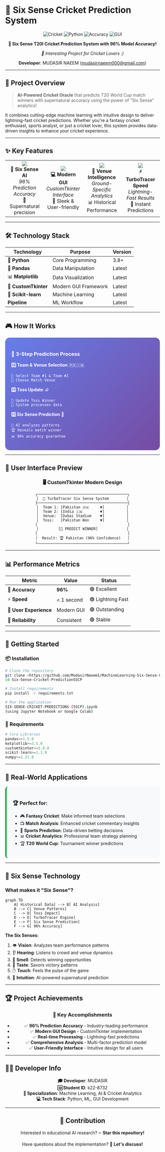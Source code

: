# 🚀  Six Sense Cricket Prediction System

<div align="center">

![Cricket](https://img.shields.io/badge/🏏-Cricket_Prediction-green?style=for-the-badge)
![Python](https://img.shields.io/badge/Python-3.8+-blue?style=for-the-badge&logo=python)
![Accuracy](https://img.shields.io/badge/Accuracy-96%25-brightgreen?style=for-the-badge)
![GUI](https://img.shields.io/badge/GUI-CustomTkinter-orange?style=for-the-badge)

**🎯 Six Sense T20I Cricket Prediction System with 96% Model Accuracy!**  

*🚀 Interesting Project for Cricket Lovers :)*

**Developer**: MUDASIR NAEEM (mudasirnaeem000@gmail.com)

</div>

---

## 🌟 Project Overview

> **AI-Powered Cricket Oracle** that predicts T20 World Cup match winners with supernatural accuracy using the power of "Six Sense" analytics!

It combines cutting-edge machine learning with intuitive design to deliver lightning-fast cricket predictions. Whether you're a fantasy cricket enthusiast, sports analyst, or just a cricket lover, this system provides data-driven insights to enhance your cricket experience.

---

## ✨ Key Features

<table>
<tr>
<td align="center" width="25%">
<img src="https://img.icons8.com/fluency/64/000000/artificial-intelligence.png"/>
<br><b>🧠 Six Sense AI</b>
<br><i>96% Prediction Accuracy</i>
<br>🎯 Supernatural precision
</td>
<td align="center" width="25%">
<img src="https://img.icons8.com/fluency/64/000000/desktop.png"/>
<br><b>💻 Modern GUI</b>
<br><i>CustomTkinter Interface</i>
<br>🎨 Sleek & User-friendly
</td>
<td align="center" width="25%">
<img src="https://img.icons8.com/fluency/64/000000/stadium.png"/>
<br><b> 🔮 Venue Intelligence</b>
<br><i>Ground-Specific Analytics</i>
<br>📊 Historical Performance
</td>
<td align="center" width="25%">
<img src="https://img.icons8.com/fluency/64/000000/speed.png"/>
<br><b>⚡ TurboTracer Speed</b>
<br><i>Lightning-Fast Results</i>
<br>🚀 Instant Predictions
</td>
</tr>
</table>

---

## 🛠️ Technology Stack

<div align="center">

| Technology | Purpose | Version |
|------------|---------|---------|
| 🐍 **Python** | Core Programming | 3.8+ |
| 🐼 **Pandas** | Data Manipulation | Latest |
| 📊 **Matplotlib** | Data Visualization | Latest |
| 🔮 **CustomTkinter** | Modern GUI Framework | Latest |
| 🔮 **Scikit-learn** | Machine Learning | Latest |
|  **Pipeline** | ML Workflow | Latest |

</div>

---

## 🎮 How It Works

<div style="background: linear-gradient(135deg, #667eea 0%, #764ba2 100%); padding: 20px; border-radius: 15px; color: white;">

### 🎯 **3-Step Prediction Process**

**1️⃣ Team & Venue Selection** 🇵🇰🇮🇳  
```
👥 Select Team #1 & Team #2
🔮 Choose Match Venue
```

**2️⃣ Toss Update** 🪙  
```
🔮 Update Toss Winner
🔮 System processes data
```

**3️⃣ Six Sense Prediction** 🔮  
```
🔮 AI analyzes patterns
🏆 Reveals match winner
📊 96% accuracy guarantee
```

</div>

---

## 🎨 User Interface Preview

<div align="center">

### 🖥️ **CustomTkinter Modern Design**

```
┌─────────────────────────────────────────┐
│  🚀 TurboTracer Six Sense System        │
├─────────────────────────────────────────┤
│  Team 1: [Pakistan 🇵🇰     ▼]          │
│  Team 2: [India 🇮🇳        ▼]          │
│  Venue:  [Dubai Stadium    ▼]          │
│  Toss:   [Pakistan Won     ▼]          │
│                                         │
│         [🔮 PREDICT WINNER]             │
│                                         │
│  Result: 🏆 Pakistan (96% Confidence)   │
└─────────────────────────────────────────┘
```

</div>

---

## 📊 Performance Metrics

<div align="center">

| Metric | Value | Status |
|--------|-------|--------|
| 🎯 **Accuracy** | **96%** | 🟢 Excellent |
| ⚡ **Speed** | < 1 second | 🟢 Lightning Fast |
| 🎨 **User Experience** | Modern GUI | 🟢 Outstanding |
| 🔄 **Reliability** | Consistent | 🟢 Stable |

</div>

---

## 🚀 Getting Started

### 📦 Installation

```bash
# Clone the repository
git clone <https://github.com/MudasirNaeem1/MachineLearning-Six-Sense-Cricket-PredictionSSCP.git>
cd Six-Sense-Cricket-PredictionSSCP

# Install requirements
pip install -r requirements.txt

# Run the application
SIX-SENSE-CRICKET-PREDICTIONS-(SSCP).ipynb
(using Jupyter Notebook or Google Colab)
```

### 🔧 Requirements

```python
# Core Libraries
pandas>=1.5.0
matplotlib>=3.5.0
customtkinter>=5.0.0
scikit-learn>=1.1.0
numpy>=1.21.0
```

---

## 🎯 Real-World Applications

<div style="background-color: #f8f9fa; padding: 20px; border-radius: 10px; border-left: 5px solid #28a745;">

### 🏆 **Perfect for:**
- 🎮 **Fantasy Cricket**: Make informed team selections
- 📺 **Match Analysis**: Enhanced cricket commentary insights  
- 🎲 **Sports Prediction**: Data-driven betting decisions
- 📊 **Cricket Analytics**: Professional team strategy planning
- 🏆  **T20 World Cup**: Tournament winner predictions

</div>

---

## 🔮 Six Sense Technology

### **What makes it "Six Sense"?**

```mermaid
graph TD
    A[ Historical Data] --> B[ AI Analysis]
    B --> C[ Venue Patterns]
    C --> D[ Toss Impact]
    D --> E[ TurboTracer Engine]
    E --> F[ Six Sense Prediction]
    F --> G[ 96% Accuracy]
```

**The Six Senses:**
1. 👁️ **Vision**: Analyzes team performance patterns
2. 👂 **Hearing**: Listens to crowd and venue dynamics  
3. 👃 **Smell**: Detects winning opportunities
4. 👅 **Taste**: Savors victory patterns
5. ✋ **Touch**: Feels the pulse of the game
6. 🌟 **Intuition**: AI-powered supernatural prediction

---

## 🏆 Project Achievements

<div align="center">

### 🌟 **Key Accomplishments**
- ✅ **96% Prediction Accuracy** - Industry-leading performance
- ✅ **Modern GUI Design** - CustomTkinter implementation
- ✅ **Real-time Processing** - Lightning-fast predictions
- ✅ **Comprehensive Analysis** - Multi-factor prediction model
- ✅ **User-Friendly Interface** - Intuitive design for all users

</div>

---

## 👨‍💻 Developer Info

<div align="center">

**🎓 Developer**: MUDASIR  
**🆔 Student ID**: k22-8732  
**🎯 Specialization**: Machine Learning, AI & Cricket Analytics  
**💻 Tech Stack**: Python, ML, GUI Development  

---

## 👤 Contribution

  Interested in educational AI research? ⭐ **Star this repository!**
  
  Have questions about the implementation? 💭 **Let's discuss!**
  
</div>
